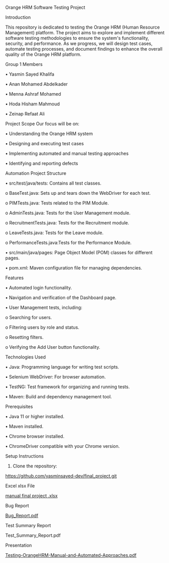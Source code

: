 Orange HRM Software Testing Project

Introduction

This repository is dedicated to testing the Orange HRM (Human Resource Management) platform. The project aims to explore and implement different software testing methodologies to ensure the system's functionality, security, and performance. As we progress, we will design test cases, automate testing processes, and document findings to enhance the overall quality of the Orange HRM platform.

Group 1 Members

•	Yasmin Sayed Khalifa

•	Anan Mohamed Abdelkader

•	Menna Ashraf Mohamed

•	Hoda Hisham Mahmoud

•	Zeinap Refaat Ali


Project Scope
Our focus will be on:

•	Understanding the Orange HRM system

•	Designing and executing test cases

•	Implementing automated and manual testing approaches

•	Identifying and reporting defects

Automation Project Structure

•	src/test/java/tests: Contains all test classes.

o	BaseTest.java: Sets up and tears down the WebDriver for each test.

o	PIMTests.java: Tests related to the PIM Module.

o	AdminTests.java: Tests for the User Management module.

o	RecruitmentTests.java: Tests for the Recruitment module.

o	LeaveTests.java: Tests for the Leave module.

o	PerformanceTests.java:Tests for the Performance Module.

•	src/main/java/pages: Page Object Model (POM) classes for different pages.

•	pom.xml: Maven configuration file for managing dependencies.

Features

•	Automated login functionality.

•	Navigation and verification of the Dashboard page.

•	User Management tests, including:

o	Searching for users.

o	Filtering users by role and status.

o	Resetting filters.

o	Verifying the Add User button functionality.

Technologies Used

•	Java: Programming language for writing test scripts.

•	Selenium WebDriver: For browser automation.

•	TestNG: Test framework for organizing and running tests.

•	Maven: Build and dependency management tool.

Prerequisites

•	Java 11 or higher installed.

•	Maven installed.

•	Chrome browser installed.

•	ChromeDriver compatible with your Chrome version.

Setup Instructions

1.	Clone the repository:
   
https://github.com/yasminsayed-dev/final_project.git
   
Excel xlsx File

[manual final project .xlsx](https://womenasuedu-my.sharepoint.com/:x:/g/personal/30609170102869_std_women_asu_edu_eg/EdsZcytet31Gr8VEi0GnMu4BEIIE4N2ik8Lwj1r_G16Mgw?e=vjvo9f)

Bug Report

[Bug_Report.pdf](https://womenasuedu-my.sharepoint.com/:b:/g/personal/30609170102869_std_women_asu_edu_eg/EarJ_ycukzFJo-4qQhQnSGsB7Ug8mV6hqv-Vw3OQfAXIig?e=jEFGFL)

Test Summary Report

Test_Summary_Report.pdf

Presentation

[Testing-OrangeHRM-Manual-and-Automated-Approaches.pdf](https://womenasuedu-my.sharepoint.com/:b:/g/personal/30609170102869_std_women_asu_edu_eg/EdHSCY73Ao9HpRQ7g4zQis0B4dWAKPbyZVg03KhrxkEdRg?e=DsIMR3)



